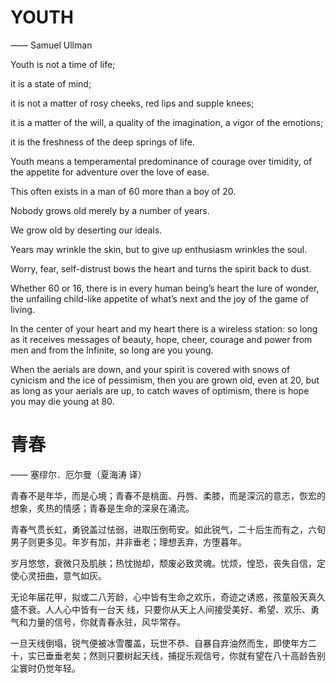 # YOUTH

—— Samuel Ullman

Youth is not a time of life; 

it is a state of mind; 

it is not a matter of rosy cheeks, red lips and supple knees; 

it is a matter of the will, a quality of the imagination, a vigor of the emotions; 

it is the freshness of the deep springs of life.

Youth means a temperamental predominance of courage over timidity, of the appetite for adventure over the love of ease. 

This often exists in a man of 60 more than a boy of 20.

Nobody grows old merely by a number of years.

We grow old by deserting our ideals. 

Years may wrinkle the skin, but to give up enthusiasm wrinkles the soul.

Worry, fear, self-distrust bows the heart and turns the spirit back to dust.

Whether 60 or 16, there is in every human being’s heart the lure of wonder, the unfailing child-like appetite of what’s next and the joy of the game of living.

In the center of your heart and my heart there is a wireless station: so long as it receives messages of beauty, hope, cheer, courage and power from men and from the Infinite, so long are you young.

When the aerials are down, and your spirit is covered with snows of cynicism and the ice of pessimism, then you are grown old, even at 20, but as long as your aerials are up, to catch waves of optimism, there is hope you may die young at 80.

# 青春

—— 塞缪尔．厄尔曼（夏海涛 译）

青春不是年华，而是心境；青春不是桃面、丹唇、柔膝，而是深沉的意志，恢宏的想象，炙热的情感；青春是生命的深泉在涌流。

青春气贯长虹，勇锐盖过怯弱，进取压倒苟安。如此锐气，二十后生而有之，六旬男子则更多见。年岁有加，并非垂老；理想丢弃，方堕暮年。

岁月悠悠，衰微只及肌肤；热忱抛却，颓废必致灵魂。忧烦，惶恐，丧失自信，定使心灵扭曲，意气如灰。

无论年届花甲，拟或二八芳龄，心中皆有生命之欢乐，奇迹之诱惑，孩童般天真久盛不衰。人人心中皆有一台天 线，只要你从天上人间接受美好、希望、欢乐、勇气和力量的信号，你就青春永驻，风华常存。

一旦天线倒塌，锐气便被冰雪覆盖，玩世不恭、自暴自弃油然而生，即使年方二十，实已垂垂老矣；然则只要树起天线，捕捉乐观信号，你就有望在八十高龄告别尘寰时仍觉年轻。